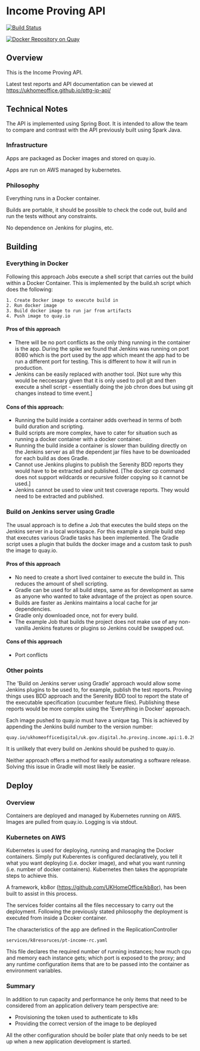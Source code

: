 Income Proving API
=

[![Build Status](https://drone.digital.homeoffice.gov.uk/api/badges/UKHomeOffice/pttg-ip-api/status.svg)](https://drone.digital.homeoffice.gov.uk/UKHomeOffice/pttg-ip-api)

[![Docker Repository on Quay](https://quay.io/repository/ukhomeofficedigital/pttg-ip-api/status "Docker Repository on Quay")](https://quay.io/repository/ukhomeofficedigital/pttg-ip-api)

Overview
-

This is the Income Proving API.

Latest test reports and API documentation can be viewed at https://ukhomeoffice.github.io/pttg-ip-api/

Technical Notes
-

The API is implemented using Spring Boot.  It is intended to allow the team to compare and contrast with
the API previously built using Spark Java.



### Infrastructure

Apps are packaged as Docker images and stored on quay.io.

Apps are run on AWS managed by kubernetes.

### Philosophy

Everything runs in a Docker container.

Builds are portable, it should be possible to check the code out, build and run the tests without any constraints.

No dependence on Jenkins for plugins, etc.

## Building

### Everything in Docker

Following this approach Jobs execute a shell script that carries out the build within a Docker Container.  This
is implemented by the build.sh script which does the following:

	1. Create Docker image to execute build in
	2. Run docker image
	3. Build docker image to run jar from artifacts
	4. Push image to quay.io

#### Pros of this approach

* There will be no port conflicts as the only thing running in the container is the app.  During the
spike we found that Jenkins was running on port 8080 which is the port used by the app which meant the
 app had to be run a different port for testing.  This is different to how it will run in production.
* Jenkins can be easily replaced with another tool.  [Not sure why this would be neccessary given that
it is only used to poll git and then execute a shell script - essentially doing the job chron does but
using git changes instead to time event.]

#### Cons of this approach:

* Running the build inside a container adds overhead in terms of both build duration and scripting.
* Build scripts are more complex, have to cater for situation such as running a docker container
with a docker container.
* Running the build inside a container is slower than building directly on the Jenkins server as
all the dependent jar files have to be downloaded for each build as does Gradle.
* Cannot use Jenkins plugins to publish the Serenity BDD reports they would have to be extracted and
published. [The docker cp command does not support wildcards or recursive folder copying so it cannot
be used.]
* Jenkins cannot be used to view unit test coverage reports. They would need to be extracted and published.

### Build on Jenkins server using Gradle

The usual approach is to define a Job that executes the build steps on the Jenkins
server in a local workspace.  For this example a simple build step that executes various Gradle tasks
has been implemented.  The Gradle script uses a plugin that builds the docker image and a custom task
to push the image to quay.io.

#### Pros of this approach

* No need to create a short lived container to execute the build in.  This reduces the amount of
shell scripting.
* Gradle can be used for all build steps, same as for development as same as anyone who wanted to take
advantage of the project as open source.
* Builds are faster as Jenkins maintains a local cache for jar dependencies.
* Gradle only downloaded once, not for every build.
* The example Job that builds the project does not make use of any non-vanilla Jenkins features or
plugins so Jenkins could be swapped out.

#### Cons of this approach

* Port conflicts

### Other points

The 'Build on Jenkins server using Gradle' approach would allow some Jenkins plugins to be used to, for example, publish
the test reports.  Proving things uses BDD approach and the Serenity BDD tool to report the state of
the executable specification (cucumber feature files).  Publishing these reports would be more complex
using the 'Everything in Docker' approach.

Each image pushed to quay.io must have a unique tag.  This is achieved by appending the Jenkins build
number to the version number:

	quay.io/ukhomeofficedigital/uk.gov.digital.ho.proving.income.api:1.0.29

It is unlikely that every build on Jenkins should be pushed to quay.io.

Neither approach offers a method for easily automating a software release.  Solving this issue in
Gradle will most likely be easier.

## Deploy

### Overview

Containers are deployed and managed by Kubernetes running on AWS.
Images are pulled from quay.io.
Logging is via stdout.

### Kubernetes on AWS

Kubernetes is used for deploying, running and managing the Docker containers.  Simply put
Kuberentes is configured declaratively, you tell it what you want deploying (i.e. docker image), and
what you want running (i.e. number of docker containers).  Kubernetes then takes the appropriate
steps to achieve this.

A framework, kb8or (https://github.com/UKHomeOffice/kb8or), has been built to assist in this process.

The services folder contains all the files neccessary to carry out the deployment.  Following the
previously stated philosophy the deployment is executed from inside a Dcoker container.

The characteristics of the app are defined in the ReplicationController

	services/k8resoruces/pt-income-rc.yaml

This file declares the required number of running instances; how much cpu and memory each instance
gets; which port is exposed to the proxy; and any runtime configuration items that are to be passed
into the container as environment variables.

### Summary

In addition to run capacity and performance he only items that need to be considered from an
application delivery team perspective are:

* Provisioning the token used to authenticate to k8s
* Providing the correct version of the image to be deployed

All the other configuration should be boiler plate that only needs to be set up when a new application
development is started.

